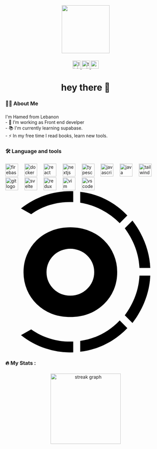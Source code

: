 <div align="center">
  <img height="150" src="https://media.giphy.com/media/M9gbBd9nbDrOTu1Mqx/giphy.gif"  />
</div>

###

<div align="center">
  <a href="https://www.linkedin.com/in/hamed-ajaj19/" target="_blank">
    <img src="https://img.shields.io/static/v1?message=LinkedIn&logo=linkedin&label=&color=0077B5&logoColor=white&labelColor=&style=for-the-badge" height="25" alt="linkedin logo"  />
  </a>
  <a href="https://x.com/HamedDevA" target="_blank">
    <img src="https://img.shields.io/static/v1?message=Twitter&logo=twitter&label=&color=1DA1F2&logoColor=white&labelColor=&style=for-the-badge" height="25" alt="twitter logo"  />
  </a>
  <a href="mailto:hamedajaj18@gmail.com" target="_blank">
    <img src="https://img.shields.io/static/v1?message=Gmail&logo=gmail&label=&color=D14836&logoColor=white&labelColor=&style=for-the-badge" height="25" alt="gmail logo"  />
  </a>
</div>

###

<h1 align="center">hey there 👋</h1>

###

<h3 align="left">👩‍💻  About Me</h3>

###

<p align="left">I'm Hamed from Lebanon<br>- 🔭 I’m working as Front end develper<br>- 📚 I'm currently learning supabase.<br>- ⚡ In my free time I read books, learn new tools.</p>

###

<h3 align="left">🛠 Language and tools</h3>

###

<div align="left">
  <img src="https://cdn.jsdelivr.net/gh/devicons/devicon/icons/firebase/firebase-plain-wordmark.svg" height="40" alt="firebase logo"  />
  <img width="12" />
  <img src="https://cdn.jsdelivr.net/gh/devicons/devicon/icons/docker/docker-plain-wordmark.svg" height="40" alt="docker logo"  />
  <img width="12" />
  <img src="https://cdn.jsdelivr.net/gh/devicons/devicon/icons/react/react-original.svg" height="40" alt="react logo"  />
  <img width="12" />
  <img src="https://cdn.jsdelivr.net/gh/devicons/devicon/icons/nextjs/nextjs-original.svg" height="40" alt="nextjs logo"  />
  <img width="12" />
  <img src="https://cdn.jsdelivr.net/gh/devicons/devicon/icons/typescript/typescript-original.svg" height="40" alt="typescript logo"  />
  <img width="12" />
  <img src="https://cdn.jsdelivr.net/gh/devicons/devicon/icons/javascript/javascript-original.svg" height="40" alt="javascript logo"  />
  <img width="12" />
  <img src="https://cdn.jsdelivr.net/gh/devicons/devicon/icons/java/java-original.svg" height="40" alt="java logo"  />
  <img width="12" />
  <img src="https://cdn.jsdelivr.net/gh/devicons/devicon/icons/tailwindcss/tailwindcss-original-wordmark.svg" height="40" alt="tailwindcss logo"  />
  <img width="12" />
  <img src="https://cdn.jsdelivr.net/gh/devicons/devicon/icons/git/git-original.svg" height="40" alt="git logo"  />
  <img width="12" />
  <img src="https://cdn.jsdelivr.net/gh/devicons/devicon/icons/svelte/svelte-original.svg" height="40" alt="svelte logo"  />
  <img width="12" />
  <img src="https://cdn.jsdelivr.net/gh/devicons/devicon/icons/redux/redux-original.svg" height="40" alt="redux logo"  />
  <img width="12" />
  <img src="https://cdn.jsdelivr.net/gh/devicons/devicon/icons/vim/vim-original.svg" height="40" alt="vim logo"  />
  <img width="12" />
  <img src="https://cdn.jsdelivr.net/gh/devicons/devicon/icons/vscode/vscode-original.svg" height="40" alt="vscode logo"  />
  <svg role="img" viewBox="0 0 24 24" xmlns="http://www.w3.org/2000/svg"><title>Turborepo</title><path d="M6.155 12.058c0 .503.095.967.285 1.392.19.424.447.793.771 1.106.324.313.699.56 1.123.738.437.168.895.252 1.375.252.481 0 .934-.084 1.359-.252a3.578 3.578 0 0 0 1.14-.738 3.37 3.37 0 0 0 1.073-2.498 3.371 3.371 0 0 0-1.073-2.498 3.356 3.356 0 0 0-1.14-.721 3.463 3.463 0 0 0-1.359-.269c-.48 0-.938.09-1.374.269-.425.167-.8.408-1.124.72a3.52 3.52 0 0 0-.771 1.107 3.37 3.37 0 0 0-.285 1.392Zm-3.437 0c0-.939.173-1.81.52-2.616a6.524 6.524 0 0 1 1.441-2.13 6.503 6.503 0 0 1 2.197-1.408c.86-.346 1.805-.52 2.833-.52 1.018 0 1.957.174 2.817.52a6.47 6.47 0 0 1 2.213 1.409 6.542 6.542 0 0 1 1.979 4.745c0 .939-.173 1.816-.52 2.632a6.45 6.45 0 0 1-1.459 2.113 6.678 6.678 0 0 1-2.213 1.425c-.86.335-1.8.503-2.817.503-1.028 0-1.973-.168-2.833-.503a6.717 6.717 0 0 1-2.197-1.425 6.572 6.572 0 0 1-1.442-2.113 6.663 6.663 0 0 1-.52-2.632ZM10.144.008c-2.76-.096-5.52.76-7.805 2.569l1.523.857C5.67 2.1 7.955 1.53 10.144 1.625V.007Zm8.09 3.616C16.331 1.625 13.856.388 11.191.102V1.72a10.725 10.725 0 0 1 5.901 3.046l1.142-1.142Zm3.427 7.805c-.095-2.475-1.047-4.95-2.665-7.043l-1.142 1.142c1.332 1.808 2.094 3.807 2.189 5.9h1.618Zm-2.665 8.185c1.618-2.094 2.57-4.568 2.665-7.043h-1.618c-.095 2.094-.857 4.093-2.19 5.901l1.143 1.142Zm-7.805 4.284c2.57-.286 5.14-1.523 7.043-3.522l-1.142-1.142c-1.618 1.713-3.712 2.76-5.901 3.046v1.618Zm-8.852-2.475a11.867 11.867 0 0 0 7.805 2.57v-1.618c-2.19.095-4.378-.476-6.282-1.809l-1.523.857Z"/></svg>
</div>

###

<h3 align="left">🔥   My Stats :</h3>

###

<div align="center">
  <img src="https://streak-stats.demolab.com?user=Hamed-Ajaj&locale=en&mode=daily&theme=dark&hide_border=false&border_radius=5&order=3" height="220" alt="streak graph"  />
</div>

###
